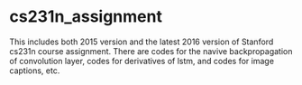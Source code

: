 # cs231n_assignment

This includes both 2015 version and the latest 2016 version of Stanford cs231n course assignment.
There are codes for the navive backpropagation of convolution layer, codes for derivatives of lstm,
and codes for image captions, etc.
